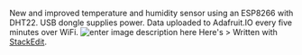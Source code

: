 
New and improved temperature and humidity sensor using an ESP8266 with DHT22. USB dongle supplies power. Data uploaded to Adafruit.IO every five minutes over WiFi.
![enter image description here](https://lh3.googleusercontent.com/pw/ACtC-3dJVK7jS53z4ZQEU7rcbv41FZuMcaDzT6nLSADxuxhod9Uay2GIp51TIbsDij8uYVvSZ6fOWjYyfUj8Rka11xBOJxhL19wY6K9oshcPyCEysr7CaH-RBCk41GEIHKWK7XGGljzuNVcX3F5f9Sv7c3mhlg=w800-no-tmp.jpg)
Here's > Written with [StackEdit](https://stackedit.io/).
<!--stackedit_data:
eyJoaXN0b3J5IjpbLTEyMDgzMzQ1NTUsNTEzNjUzMzE5XX0=
-->